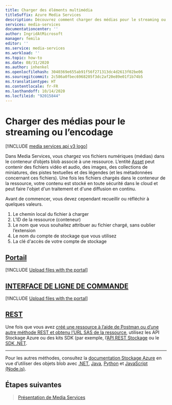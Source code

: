 ```yaml
---
title: Charger des éléments multimédia
titleSuffix: Azure Media Services
description: Découvrez comment charger des médias pour le streaming ou l’encodage.
services: media-services
documentationcenter: ''
author: IngridAtMicrosoft
manager: femila
editor: ''
ms.service: media-services
ms.workload: ''
ms.topic: how-to
ms.date: 08/31/2020
ms.author: inhenkel
ms.openlocfilehash: 3040369e655ab91f56f271313dc4d2613f02be06
ms.sourcegitcommit: 2c586a0fbec6968205f3dc2af20e89e01f1b74b5
ms.translationtype: HT
ms.contentlocale: fr-FR
ms.lasthandoff: 10/14/2020
ms.locfileid: "92015844"
---
```

# <a name="upload-media-for-streaming-or-encoding"></a>Charger des médias pour le streaming ou l’encodage

[!INCLUDE [media services api v3 logo](./includes/v3-hr.md)]

Dans Media Services, vous chargez vos fichiers numériques (médias) dans le conteneur d’objets blob associé à une ressource. L’entité [Asset](/rest/api/media/operations/asset) peut contenir des fichiers vidéo et audio, des images, des collections de miniatures, des pistes textuelles et des légendes (et les métadonnées concernant ces fichiers). Une fois les fichiers chargés dans le conteneur de la ressource, votre contenu est stocké en toute sécurité dans le cloud et peut faire l'objet d'un traitement et d'une diffusion en continu.

Avant de commencer, vous devez cependant recueillir ou réfléchir à quelques valeurs.

1. Le chemin local du fichier à charger
1. L’ID de la ressource (conteneur)
1. Le nom que vous souhaitez attribuer au fichier chargé, sans oublier l’extension
1. Le nom du compte de stockage que vous utilisez
1. La clé d'accès de votre compte de stockage

## <a name="portal"></a>[Portail](#tab/portal/)

[!INCLUDE [Upload files with the portal](./includes/task-upload-file-to-asset-portal.md)]

## <a name="cli"></a>[INTERFACE DE LIGNE DE COMMANDE](#tab/cli/)

[!INCLUDE [Upload files with the portal](./includes/task-upload-file-to-asset-cli.md)]

## <a name="rest"></a>[REST](#tab/rest/)

Une fois que vous avez [créé une ressource à l’aide de Postman ou d’une autre méthode REST et obtenu l’URL SAS de la ressource](how-to-create-asset.md?tabs=rest), utilisez les API Stockage Azure ou des kits SDK (par exemple, l’[API REST Stockage](../../storage/common/storage-rest-api-auth.md) ou le [SDK .NET](../../storage/blobs/storage-quickstart-blobs-dotnet.md).

---
<!-- add these to the tabs when available -->
Pour les autres méthodes, consultez la [documentation Stockage Azure](../../storage/blobs/index.yml) en vue d’utiliser des objets blob avec [.NET](../../storage/blobs/storage-quickstart-blobs-dotnet.md), [Java](../../storage/blobs/storage-quickstart-blobs-java.md), [Python](../../storage/blobs/storage-quickstart-blobs-python.md) et [JavaScript (Node.js)](../../storage/blobs/storage-quickstart-blobs-nodejs.md).

## <a name="next-steps"></a>Étapes suivantes

> [Présentation de Media Services](media-services-overview.md)